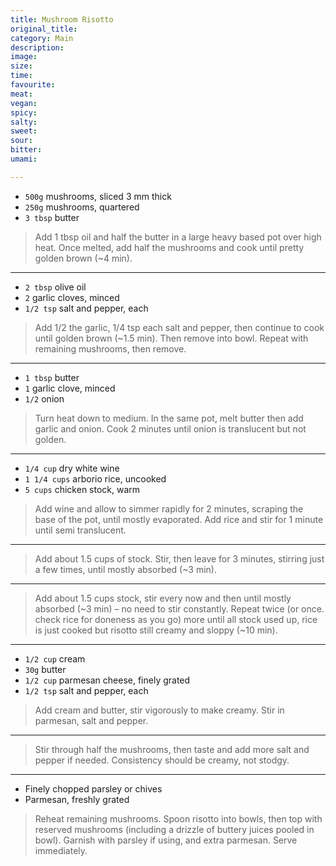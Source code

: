 ```yaml
---
title: Mushroom Risotto
original_title:
category: Main
description:
image:
size:
time:
favourite:
meat:
vegan:
spicy:
salty:
sweet:
sour:
bitter:
umami:

---
```


* `500g` mushrooms, sliced 3 mm thick
* `250g` mushrooms, quartered
* `3 tbsp` butter

>Add 1 tbsp oil and half the butter in a large heavy based pot over high heat. Once melted, add half the mushrooms and cook until pretty golden brown (~4 min).

---

* `2 tbsp` olive oil
* `2` garlic cloves, minced
* `1/2 tsp` salt and pepper, each

>Add 1/2 the garlic, 1/4 tsp each salt and pepper, then continue to cook until golden brown (~1.5 min). Then remove into bowl. Repeat with remaining mushrooms, then remove.

---

* `1 tbsp` butter
* `1` garlic clove, minced
* `1/2` onion

>Turn heat down to medium. In the same pot, melt butter then add garlic and onion. Cook 2 minutes until onion is translucent but not golden.

---

* `1/4 cup` dry white wine
* `1 1/4 cups` arborio rice, uncooked
* `5 cups` chicken stock, warm

>Add wine and allow to simmer rapidly for 2 minutes, scraping the base of the pot, until mostly evaporated. Add rice and stir for 1 minute until semi translucent.

---

>Add about 1.5 cups of stock. Stir, then leave for 3 minutes, stirring just a few times, until mostly absorbed (~3 min).

---

>Add about 1.5 cups stock, stir every now and then until mostly absorbed (~3 min) – no need to stir constantly. Repeat twice (or once. check rice for doneness as you go) more until all stock used up, rice is just cooked but risotto still creamy and sloppy (~10 min).

---

* `1/2 cup` cream
* `30g` butter
* `1/2 cup` parmesan cheese, finely grated
* `1/2 tsp` salt and pepper, each

>Add cream and butter, stir vigorously to make creamy. Stir in parmesan, salt and pepper.

---

>Stir through half the mushrooms, then taste and add more salt and pepper if needed. Consistency should be creamy, not stodgy.

---

* Finely chopped parsley or chives
* Parmesan, freshly grated

>Reheat remaining mushrooms. Spoon risotto into bowls, then top with reserved mushrooms (including a drizzle of buttery juices pooled in bowl). Garnish with parsley if using, and extra parmesan. Serve immediately.